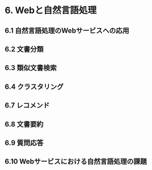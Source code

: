 # 6. Webと自然言語処理

## 6.1 自然言語処理のWebサービスへの応用

## 6.2 文書分類

## 6.3 類似文書検索

## 6.4 クラスタリング

## 6.7 レコメンド

## 6.8 文書要約

## 6.9 質問応答

## 6.10 Webサービスにおける自然言語処理の課題